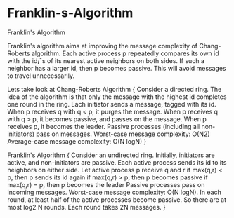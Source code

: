 # Franklin-s-Algorithm
Franklin's Algorithm

Franklin's algorithm aims at improving the message complexity of
Chang-Roberts algorithm.
Each active process p repeatedly compares its own id with the id¡¯s of its
nearest active neighbors on both sides.
If such a neighbor has a larger id, then p becomes passive.
This will avoid messages to travel unnecessarily.

Lets take look at Chang-Roberts Algorithm
{
      Consider a directed ring. The idea of the algorithm is that only the message
      with the highest id completes one round in the ring.
        Each initiator sends a message, tagged with its id.
        When p receives q with q < p, it purges the message.
        When p receives q with q > p, it becomes passive, and passes on the
        message.
        When p receives p, it becomes the leader.
      Passive processes (including all non-initiators) pass on messages.
      Worst-case message complexity: O(N2)
      Average-case message complexity: O(N logN)
}

Franklin's Algorithm
{
      Consider an undirected ring.
        Initially, initiators are active, and non-initiators are passive. Each active
      process sends its id to its neighbors on either side.
        Let active process p receive q and r
        if max(q,r) < p, then p sends its id again
        if max(q,r) > p, then p becomes passive
        if max(q,r) = p, then p becomes the leader
      Passive processes pass on incoming messages.
      Worst-case message complexity: O(N logN).
      In each round, at least half of the active processes become passive. So there
      are at most log2 N rounds.
      Each round takes 2N messages.
}
